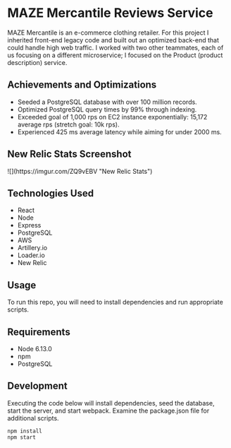 
<h1>MAZE Mercantile Reviews Service</h1>

MAZE Mercantile is an e-commerce clothing retailer. For this project I inherited front-end legacy code and built out an optimized back-end that could handle high web traffic. I worked with two other teammates, each of us focusing on a different microservice; I focused on the Product (product description) service.

<h2>Achievements and Optimizations</h2>
<ul>
  <li>Seeded a PostgreSQL database with over 100 million records.</li>
  <li>Optimized PostgreSQL query times by 99% through indexing.</li>
  <li>Exceeded goal of 1,000 rps on EC2 instance exponentially: 15,172 average rps (stretch goal: 10k rps).</li>
  <li>Experienced 425 ms average latency while aiming for under 2000 ms.</li>
</ul>

<h2>New Relic Stats Screenshot</h2>
![](https://imgur.com/ZQ9vEBV "New Relic Stats")

<h2>Technologies Used</h2>
<ul>
  <li>React</li>
  <li>Node</li>
  <li>Express</li>
  <li>PostgreSQL</li>
  <li>AWS</li>
  <li>Artillery.io</li>
  <li>Loader.io</li>
  <li>New Relic</li>
</ul>

<h2>Usage</h2>
To run this repo, you will need to install dependencies and run appropriate scripts.

<h2>Requirements</h2>
<ul>
  <li>Node 6.13.0</li>
  <li>npm</li>
  <li>PostgreSQL</li>
</ul>

<h2>Development</h2>
Executing the code below will install dependencies, seed the database, start the server, and start webpack. Examine the package.json file for additional scripts.

    npm install
    npm start
